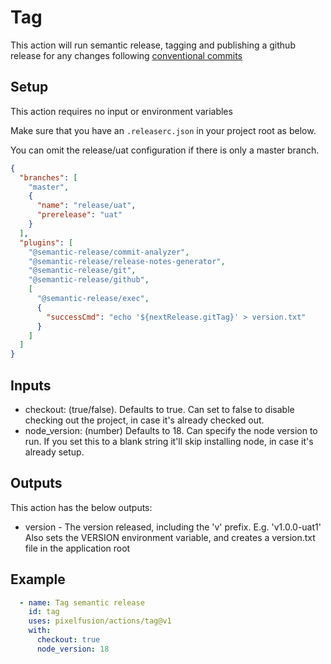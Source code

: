 # Tag

This action will run semantic release, tagging and publishing a github
release for any changes following [conventional commits](conventionalcommits.org)

## Setup

This action requires no input or environment variables

Make sure that you have an `.releaserc.json` in your project root as below.

You can omit the release/uat configuration if there is only a master branch.

```json
{
  "branches": [
    "master",
    {
      "name": "release/uat",
      "prerelease": "uat"
    }
  ],
  "plugins": [
    "@semantic-release/commit-analyzer",
    "@semantic-release/release-notes-generator",
    "@semantic-release/git",
    "@semantic-release/github",
    [
      "@semantic-release/exec",
      {
        "successCmd": "echo '${nextRelease.gitTag}' > version.txt"
      }
    ]
  ]
}
```

## Inputs

- checkout: (true/false). Defaults to true. Can set to false to disable checking
  out the project, in case it's already checked out.
- node_version: (number) Defaults to 18. Can specify the node version to run. If you
  set this to a blank string it'll skip installing node, in case it's already
  setup.

## Outputs

This action has the below outputs:

- version - The version released, including the 'v' prefix. E.g. 'v1.0.0-uat1'
  Also sets the VERSION environment variable, and creates a version.txt file
  in the application root

## Example

```yaml
  - name: Tag semantic release
    id: tag
    uses: pixelfusion/actions/tag@v1
    with:
      checkout: true
      node_version: 18
```
